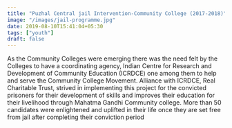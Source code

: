 ```yaml
---
title: "Puzhal Central jail Intervention-Community College (2017-2018)"
image: "/images/jail-programme.jpg"
date: 2019-08-10T15:41:04+05:30
tags: ["youth"]
draft: false
---
```


As the Community Colleges were emerging there was the need felt by the Colleges to have a coordinating agency, Indian Centre for Research and Development of Community Education (ICRDCE) one among them to help and serve the Community College Movement. Alliance with ICRDCE, Real Charitable Trust, strived in implementing this project for the convicted prisoners for their development of skills and improves their education for their livelihood through Mahatma Gandhi Community college. More than 50 candidates were enlightened and uplifted in their life once they are set free from jail after completing their conviction period